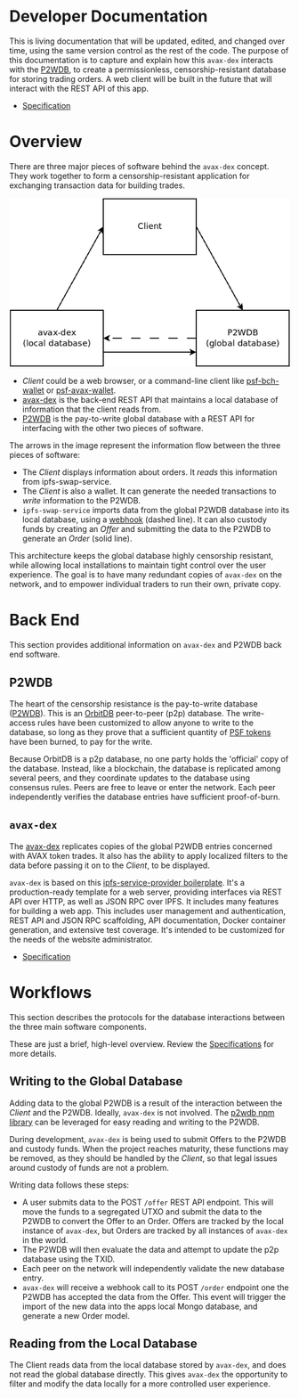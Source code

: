 # Developer Documentation

This is living documentation that will be updated, edited, and changed over time, using the same version control as the rest of the code. The purpose of this documentation is to capture and explain how this `avax-dex` interacts with the [P2WDB](https://github.com/Permissionless-Software-Foundation/ipfs-p2wdb-service), to create a permissionless, censorship-resistant database for storing trading orders. A web client will be built in the future that will interact with the REST API of this app.

- [Specification](./specification.md)

# Overview

There are three major pieces of software behind the `avax-dex` concept. They work together to form a censorship-resistant application for exchanging transaction data for building trades.

![ipfs-swap-service major subcomponents](./diagrams/software-interaction.png)

- _Client_ could be a web browser, or a command-line client like [psf-bch-wallet](https://github.com/Permissionless-Software-Foundation/psf-bch-wallet) or [psf-avax-wallet](https://github.com/Permissionless-Software-Foundation/psf-avax-wallet).
- [avax-dex](https://github.com/Permissionless-Software-Foundation/avax-dex) is the back-end REST API that maintains a local database of information that the client reads from.
- [P2WDB](https://github.com/Permissionless-Software-Foundation/ipfs-p2wdb-service) is the pay-to-write global database with a REST API for interfacing with the other two pieces of software.

The arrows in the image represent the information flow between the three pieces of software:

- The _Client_ displays information about orders. It _reads_ this information from ipfs-swap-service.
- The _Client_ is also a wallet. It can generate the needed transactions to _write_ information to the P2WDB.
- `ipfs-swap-service` imports data from the global P2WDB database into its local database, using a [webhook](https://en.wikipedia.org/wiki/Webhook) (dashed line). It can also custody funds by creating an _Offer_ and submitting the data to the P2WDB to generate an _Order_ (solid line).

This architecture keeps the global database highly censorship resistant, while allowing local installations to maintain tight control over the user experience. The goal is to have many redundant copies of `avax-dex` on the network, and to empower individual traders to run their own, private copy.

# Back End

This section provides additional information on `avax-dex` and P2WDB back end software.

## P2WDB

The heart of the censorship resistance is the pay-to-write database ([P2WDB](https://github.com/Permissionless-Software-Foundation/ipfs-p2wdb-service)). This is an [OrbitDB](https://orbitdb.org/) peer-to-peer (p2p) database. The write-access rules have been customized to allow anyone to write to the database, so long as they prove that a sufficient quantity of [PSF tokens](https://psfoundation.cash) have been burned, to pay for the write.

Because OrbitDB is a p2p database, no one party holds the 'official' copy of the database. Instead, like a blockchain, the database is replicated among several peers, and they coordinate updates to the database using consensus rules. Peers are free to leave or enter the network. Each peer independently verifies the database entries have sufficient proof-of-burn.

## `avax-dex`

The [avax-dex](https://github.com/Permissionless-Software-Foundation/avax-dex) replicates copies of the global P2WDB entries concerned with AVAX token trades. It also has the ability to apply localized filters to the data before passing it on to the _Client_, to be displayed.

`avax-dex` is based on this [ipfs-service-provider boilerplate](https://github.com/Permissionless-Software-Foundation/ipfs-service-provider). It's a production-ready template for a web server, providing interfaces via REST API over HTTP, as well as JSON RPC over IPFS. It includes many features for building a web app. This includes user management and authentication, REST API and JSON RPC scaffolding, API documentation, Docker container generation, and extensive test coverage. It's intended to be customized for the needs of the website administrator.

- [Specification](./specification.md)

# Workflows

This section describes the protocols for the database interactions between the three main software components.

These are just a brief, high-level overview. Review the [Specifications](./specification.md) for more details.

## Writing to the Global Database

Adding data to the global P2WDB is a result of the interaction between the _Client_ and the P2WDB. Ideally, `avax-dex` is not involved. The [p2wdb npm library](https://www.npmjs.com/package/p2wdb) can be leveraged for easy reading and writing to the P2WDB.

During development, `avax-dex` is being used to submit Offers to the P2WDB and custody funds. When the project reaches maturity, these functions may be removed, as they should be handled by the _Client_, so that legal issues around custody of funds are not a problem.

Writing data follows these steps:

- A user submits data to the POST `/offer` REST API endpoint. This will move the funds to a segregated UTXO and submit the data to the P2WDB to convert the Offer to an Order. Offers are tracked by the local instance of `avax-dex`, but Orders are tracked by all instances of `avax-dex` in the world.
- The P2WDB will then evaluate the data and attempt to update the p2p database using the TXID.
- Each peer on the network will independently validate the new database entry.
- `avax-dex` will receive a webhook call to its POST `/order` endpoint one the P2WDB has accepted the data from the Offer. This event will trigger the import of the new data into the apps local Mongo database, and generate a new Order model.

## Reading from the Local Database

The Client reads data from the local database stored by `avax-dex`, and does not read the global database directly. This gives `avax-dex` the opportunity to filter and modify the data locally for a more controlled user experience.

